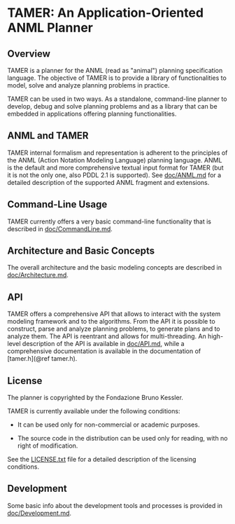 TAMER: An Application-Oriented ANML Planner
===========================================

Overview
--------

TAMER is a planner for the ANML (read as "animal") planning
specification language. The objective of TAMER is to provide a library
of functionalities to model, solve and analyze planning problems in
practice.

TAMER can be used in two ways. As a standalone, command-line planner
to develop, debug and solve planning problems and as a library that
can be embedded in applications offering planning functionalities.


ANML and TAMER
--------------

TAMER internal formalism and representation is adherent to the
principles of the ANML (Action Notation Modeling Language) planning
language. ANML is the default and more comprehensive textual input
format for TAMER (but it is not the only one, also PDDL 2.1 is
supported). See [doc/ANML.md](doc/ANML.md) for a detailed
description of the supported ANML fragment and extensions.


Command-Line Usage
------------------

TAMER currently offers a very basic command-line functionality that is
described in [doc/CommandLine.md](doc/CommandLine.md).


Architecture and Basic Concepts
-------------------------------

The overall architecture and the basic modeling concepts are described
in [doc/Architecture.md](doc/Architecture.md).


API
---

TAMER offers a comprehensive API that allows to interact with the
system modeling framework and to the algorithms. From the API it is
possible to construct, parse and analyze planning problems, to
generate plans and to analyze them. The API is reentrant and allows
for multi-threading. An high-level description of the API is available
in [doc/API.md](doc/API.md), while a comprehensive documentation is
available in the documentation of [tamer.h](@ref tamer.h).


License
-------

The planner is copyrighted by the Fondazione Bruno Kessler.

TAMER is currently available under the following conditions:

* It can be used only for non-commercial or academic purposes.

* The source code in the distribution can be used only for reading,
  with no right of modification.

See the [LICENSE.txt](doc/LICENSE.md) file for a detailed description of
the licensing conditions.


Development
-----------

Some basic info about the development tools and processes is provided
in [doc/Development.md](doc/Development.md).
